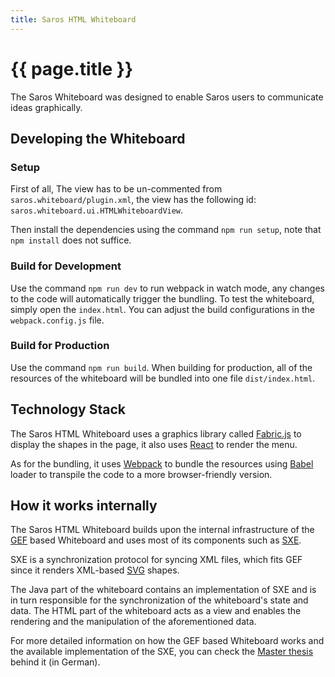 ```yaml
---
title: Saros HTML Whiteboard
---
```


# {{ page.title }}

The Saros Whiteboard was designed to enable Saros users to communicate ideas graphically.

## Developing the Whiteboard

### Setup
First of all, The view has to be un-commented from `saros.whiteboard/plugin.xml`, the view has the following id: `saros.whiteboard.ui.HTMLWhiteboardView`.

Then install the dependencies using the command `npm run setup`, note that `npm install` does not suffice.

### Build for Development
Use the command `npm run dev` to run webpack in watch mode, any changes to the code will automatically trigger the bundling. To test the whiteboard, simply open the `index.html`. You can adjust the build configurations in the `webpack.config.js` file.

### Build for Production
Use the command `npm run build`. When building for production, all of the resources of the whiteboard will be bundled into one file `dist/index.html`.

## Technology Stack
The Saros HTML Whiteboard uses a graphics library called [Fabric.js](http://fabricjs.com/) to display the shapes in the page, it also uses [React](https://reactjs.org/) to render the menu.

As for the bundling, it uses [Webpack](https://webpack.js.org/) to bundle the resources using [Babel](https://babeljs.io/) loader to transpile the code to a more browser-friendly version.

## How it works internally

The Saros HTML Whiteboard builds upon the internal infrastructure of the [GEF](https://www.eclipse.org/gef/) based Whiteboard and uses most of its components such as [SXE](https://xmpp.org/extensions/xep-0284.html).

SXE is a synchronization protocol for syncing XML files, which fits GEF since it renders XML-based [SVG](https://www.w3.org/TR/SVG2/) shapes.

The Java part of the whiteboard contains an implementation of SXE and is in turn responsible for the synchronization of the whiteboard's state and data.
The HTML part of the whiteboard acts as a view and enables the rendering and the manipulation of the aforementioned data.

For more detailed information on how the GEF based Whiteboard works and the available implementation of the SXE, you can check the [Master thesis](https://www.inf.fu-berlin.de/inst/ag-se/theses/Jurke10-saros-whiteboard.pdf) behind it (in German).
